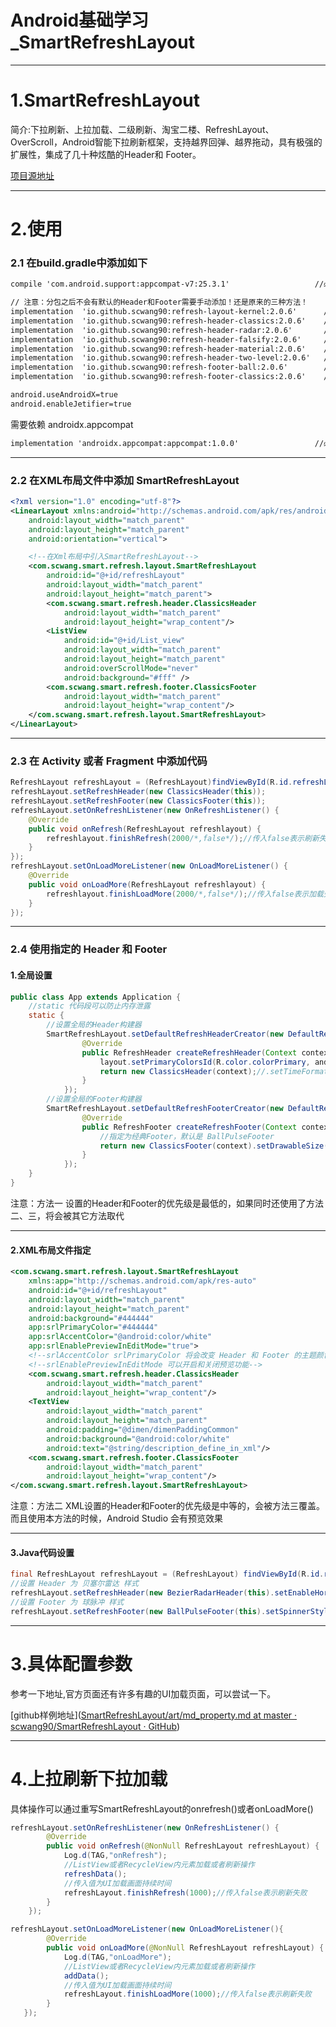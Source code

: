 # Android基础学习_SmartRefreshLayout


---

# 1.SmartRefreshLayout

简介:下拉刷新、上拉加载、二级刷新、淘宝二楼、RefreshLayout、OverScroll，Android智能下拉刷新框架，支持越界回弹、越界拖动，具有极强的扩展性，集成了几十种炫酷的Header和 Footer。  

[项目源地址](https://github.com/scwang90/SmartRefreshLayout)

--- 

# 2.使用

### 2.1 在build.gradle中添加如下

```xml
compile 'com.android.support:appcompat-v7:25.3.1'                   //必须 25.3.1 以上

// 注意：分包之后不会有默认的Header和Footer需要手动添加！还是原来的三种方法！
implementation  'io.github.scwang90:refresh-layout-kernel:2.0.6'      //核心必须依赖
implementation  'io.github.scwang90:refresh-header-classics:2.0.6'    //经典刷新头
implementation  'io.github.scwang90:refresh-header-radar:2.0.6'       //雷达刷新头
implementation  'io.github.scwang90:refresh-header-falsify:2.0.6'     //虚拟刷新头
implementation  'io.github.scwang90:refresh-header-material:2.0.6'    //谷歌刷新头
implementation  'io.github.scwang90:refresh-header-two-level:2.0.6'   //二级刷新头
implementation  'io.github.scwang90:refresh-footer-ball:2.0.6'        //球脉冲加载
implementation  'io.github.scwang90:refresh-footer-classics:2.0.6'    //经典加载
```

```xml
android.useAndroidX=true
android.enableJetifier=true
```

需要依赖 androidx.appcompat

```xml
implementation 'androidx.appcompat:appcompat:1.0.0'                 //必须 1.0.0 以上
```

---

### 2.2 在XML布局文件中添加 SmartRefreshLayout

```xml
<?xml version="1.0" encoding="utf-8"?>
<LinearLayout xmlns:android="http://schemas.android.com/apk/res/android"
    android:layout_width="match_parent"
    android:layout_height="match_parent"
    android:orientation="vertical">

    <!--在Xml布局中引入SmartRefreshLayout-->
    <com.scwang.smart.refresh.layout.SmartRefreshLayout
        android:id="@+id/refreshLayout"
        android:layout_width="match_parent"
        android:layout_height="match_parent">
        <com.scwang.smart.refresh.header.ClassicsHeader
            android:layout_width="match_parent"
            android:layout_height="wrap_content"/>
        <ListView
            android:id="@+id/List_view"
            android:layout_width="match_parent"
            android:layout_height="match_parent"
            android:overScrollMode="never"
            android:background="#fff" />
        <com.scwang.smart.refresh.footer.ClassicsFooter
            android:layout_width="match_parent"
            android:layout_height="wrap_content"/>
    </com.scwang.smart.refresh.layout.SmartRefreshLayout>
</LinearLayout>
```

---

### 2.3 在 Activity 或者 Fragment 中添加代码

```java
RefreshLayout refreshLayout = (RefreshLayout)findViewById(R.id.refreshLayout);
refreshLayout.setRefreshHeader(new ClassicsHeader(this));
refreshLayout.setRefreshFooter(new ClassicsFooter(this));
refreshLayout.setOnRefreshListener(new OnRefreshListener() {
    @Override
    public void onRefresh(RefreshLayout refreshlayout) {
        refreshlayout.finishRefresh(2000/*,false*/);//传入false表示刷新失败
    }
});
refreshLayout.setOnLoadMoreListener(new OnLoadMoreListener() {
    @Override
    public void onLoadMore(RefreshLayout refreshlayout) {
        refreshlayout.finishLoadMore(2000/*,false*/);//传入false表示加载失败
    }
});
```

---

### 2.4 使用指定的 Header 和 Footer

#### 1.全局设置

```java
public class App extends Application {
    //static 代码段可以防止内存泄露
    static {
        //设置全局的Header构建器
        SmartRefreshLayout.setDefaultRefreshHeaderCreator(new DefaultRefreshHeaderCreator() {
                @Override
                public RefreshHeader createRefreshHeader(Context context, RefreshLayout layout) {
                    layout.setPrimaryColorsId(R.color.colorPrimary, android.R.color.white);//全局设置主题颜色
                    return new ClassicsHeader(context);//.setTimeFormat(new DynamicTimeFormat("更新于 %s"));//指定为经典Header，默认是 贝塞尔雷达Header
                }
            });
        //设置全局的Footer构建器
        SmartRefreshLayout.setDefaultRefreshFooterCreator(new DefaultRefreshFooterCreator() {
                @Override
                public RefreshFooter createRefreshFooter(Context context, RefreshLayout layout) {
                    //指定为经典Footer，默认是 BallPulseFooter
                    return new ClassicsFooter(context).setDrawableSize(20);
                }
            });
    }
}
```

注意：方法一 设置的Header和Footer的优先级是最低的，如果同时还使用了方法二、三，将会被其它方法取代

---

#### 2.XML布局文件指定

```xml
<com.scwang.smart.refresh.layout.SmartRefreshLayout
    xmlns:app="http://schemas.android.com/apk/res-auto"
    android:id="@+id/refreshLayout"
    android:layout_width="match_parent"
    android:layout_height="match_parent"
    android:background="#444444"
    app:srlPrimaryColor="#444444"
    app:srlAccentColor="@android:color/white"
    app:srlEnablePreviewInEditMode="true">
    <!--srlAccentColor srlPrimaryColor 将会改变 Header 和 Footer 的主题颜色-->
    <!--srlEnablePreviewInEditMode 可以开启和关闭预览功能-->
    <com.scwang.smart.refresh.header.ClassicsHeader
        android:layout_width="match_parent"
        android:layout_height="wrap_content"/>
    <TextView
        android:layout_width="match_parent"
        android:layout_height="match_parent"
        android:padding="@dimen/dimenPaddingCommon"
        android:background="@android:color/white"
        android:text="@string/description_define_in_xml"/>
    <com.scwang.smart.refresh.footer.ClassicsFooter
        android:layout_width="match_parent"
        android:layout_height="wrap_content"/>
</com.scwang.smart.refresh.layout.SmartRefreshLayout>
```

注意：方法二 XML设置的Header和Footer的优先级是中等的，会被方法三覆盖。而且使用本方法的时候，Android Studio 会有预览效果

---

#### 3.Java代码设置

```java
final RefreshLayout refreshLayout = (RefreshLayout) findViewById(R.id.refreshLayout);
//设置 Header 为 贝塞尔雷达 样式
refreshLayout.setRefreshHeader(new BezierRadarHeader(this).setEnableHorizontalDrag(true));
//设置 Footer 为 球脉冲 样式
refreshLayout.setRefreshFooter(new BallPulseFooter(this).setSpinnerStyle(SpinnerStyle.Scale));
```

----

# 3.具体配置参数

参考一下地址,官方页面还有许多有趣的UI加载页面，可以尝试一下。

[github样例地址]([SmartRefreshLayout/art/md_property.md at master · scwang90/SmartRefreshLayout · GitHub](https://github.com/scwang90/SmartRefreshLayout/blob/master/art/md_property.md))

---

# 4.上拉刷新下拉加载

具体操作可以通过重写SmartRefreshLayout的onrefresh()或者onLoadMore()

```java
refreshLayout.setOnRefreshListener(new OnRefreshListener() {
        @Override
        public void onRefresh(@NonNull RefreshLayout refreshLayout) {
            Log.d(TAG,"onRefresh");
            //ListView或者RecycleView内元素加载或者刷新操作
            refreshData();
            //传入值为UI加载画面持续时间
            refreshLayout.finishRefresh(1000);//传入false表示刷新失败
        }
    });

refreshLayout.setOnLoadMoreListener(new OnLoadMoreListener(){
        @Override
        public void onLoadMore(@NonNull RefreshLayout refreshLayout) {
            Log.d(TAG,"onLoadMore");
            //ListView或者RecycleView内元素加载或者刷新操作
            addData();
            //传入值为UI加载画面持续时间
            refreshLayout.finishLoadMore(1000);//传入false表示刷新失败
        }
   });
```


